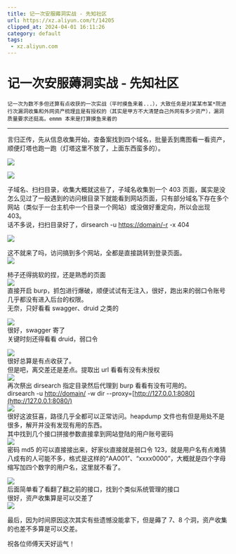 ```yaml
---
title: 记一次安服薅洞实战 - 先知社区
url: https://xz.aliyun.com/t/14205
clipped_at: 2024-04-01 16:11:26
category: default
tags: 
 - xz.aliyun.com
---
```



# 记一次安服薅洞实战 - 先知社区

```plain
记一次为数不多但还算有点收获的一次实战（平时摸鱼来着...），大致任务是对某某市某*院进行次漏洞收集和外网资产梳理且是有授权的（其实是甲方不大清楚自己外网有多少资产），漏洞质量要求还挺高。emmm 本来是打算摸鱼来着的
```

- - -

言归正传，先从信息收集开始，查备案找到四个域名，批量丢到鹰图看一看资产，顺便灯塔也跑一跑（灯塔这里不放了，上面东西蛮多的）。

[![](assets/1711959086-6cd557d62baf1d263f0d16eb537483f0.png)](https://xzfile.aliyuncs.com/media/upload/picture/20240124213739-be4a9c10-babd-1.png)

[![](assets/1711959086-c9ed6223bf887109aed279c2262fd769.png)](https://xzfile.aliyuncs.com/media/upload/picture/20240124214223-672c08a0-babe-1.png)

子域名、扫扫目录，收集大概就这些了，子域名收集到一个 403 页面，属实是没怎么见过了一般遇到的访问根目录下就能看到网站页面，只有部分域名下存在多个网站（类似于一台主机中一个目录一个网站）或没做好重定向，所以会出现 403。  
话不多说，扫扫目录好了，dirsearch -u [https://domain/-r](https://domain/-r) -x 404

[![](assets/1711959086-279d1b2ec7e41ff28887da81d24bbb54.png)](https://xzfile.aliyuncs.com/media/upload/picture/20240124215025-86baac02-babf-1.png)

这不就来了吗，访问搞到多个网站，全都是直接跳转到登录页面。  
[![](assets/1711959086-86067f3f5e6f5588b255f6c7c48f6af5.png)](https://xzfile.aliyuncs.com/media/upload/picture/20240124215812-9cc70b98-bac0-1.png)

柿子还得挑软的捏，还是熟悉的页面  
[![](assets/1711959086-6af41b4cde31ab19908c9599a1a89d98.png)](https://xzfile.aliyuncs.com/media/upload/picture/20240124214902-54fae9f2-babf-1.png)  
直接开启 burp，抓包进行爆破，顺便试试有无注入，很好，跑出来的弱口令账号几乎都没有进入后台的权限。  
无奈，只好看看 swagger、druid 之类的

[![](assets/1711959086-6201a704a542c262cf10df818e16dfb3.png)](https://xzfile.aliyuncs.com/media/upload/picture/20240124220652-d2f91a02-bac1-1.png)  
很好，swagger 寄了  
关键时刻还得看看 druid，弱口令

[![](assets/1711959086-3d69acd684f98780dccf544453b28d69.png)](https://xzfile.aliyuncs.com/media/upload/picture/20240124220838-1233b9fc-bac2-1.png)  
很好总算是有点收获了。  
但是吧，离交差还是差点。提取出 url 看看有没有未授权  
[![](assets/1711959086-d58411e8a35af6bd4111ff9fff489d59.png)](https://xzfile.aliyuncs.com/media/upload/picture/20240124221151-84e4e89a-bac2-1.png)  
再次祭出 dirsearch 指定目录然后代理到 burp 看看有没有可用的。  
dirsearch -u [http://domain/](http://domain/) -w dir --proxy=[http://127.0.0.1:8080](http://127.0.0.1:8080/)  
[![](assets/1711959086-b60a38d88558ac8e3e43496ce3cb0e90.png)](https://xzfile.aliyuncs.com/media/upload/picture/20240124221627-296aedc4-bac3-1.png)  
很好这波狂喜，路径几乎全都可以正常访问。heapdump 文件也有但是用处不是很多，解开并没有发现有用的东西。  
其中找到几个接口拼接参数直接拿到网站登陆的用户账号密码  
[![](assets/1711959086-26d95b535a53fd678d9997606c6b5a68.png)](https://xzfile.aliyuncs.com/media/upload/picture/20240124222127-dc4229b2-bac3-1.png)  
密码 md5 的可以直接接出来，好家伙直接就是弱口令 123，就是用户名有点难猜八成有的人可能不多，格式是这样的“AA001”、“xxxx0000”，大概就是四个字母缩写加四个数字的用户名，这里就不看了。

[![](assets/1711959086-3462b6ace20ee7f0e02889366469f7b1.png)](https://xzfile.aliyuncs.com/media/upload/picture/20240124222649-9c34428c-bac4-1.png)  
后面简单看了看翻了翻之前的接口，找到个类似系统管理的接口  
很好，资产收集算是可以交差了  
[![](assets/1711959086-06b79d37b1b73098199d636677a315ca.png)](https://xzfile.aliyuncs.com/media/upload/picture/20240124223157-53b0dbd2-bac5-1.png)

最后，因为时间原因这次其实有些遗憾没能拿下，但是薅了 7、8 个洞，资产收集的也差不多算是可以交差。

祝各位师傅天天好运气！
